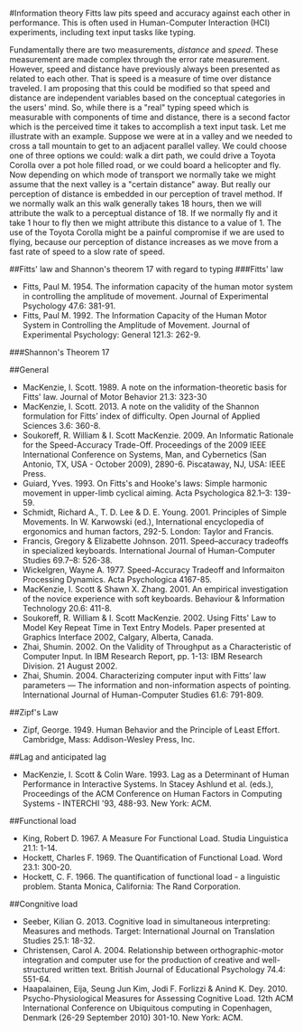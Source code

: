 #Information theory
Fitts law pits speed and accuracy against each other in performance. This is often used in Human-Computer Interaction (HCI) experiments, including text input tasks like typing.

Fundamentally there are two measurements, _distance_ and _speed_. These measurement are made complex through the error rate measurement. However, speed and distance have previously always been presented as related to each other. That is speed is a measure of time over distance traveled. I am proposing that this could be modified so that speed and distance are independent variables based on the conceptual categories in the users' mind. So, while there is a "real" typing speed which is measurable with components of time and distance, there is a second factor which is the perceived time it takes to accomplish a text input task. Let me illustrate with an example. Suppose we were at in a valley and we needed to cross a tall mountain to get to an adjacent parallel valley. We could choose one of three options we could: walk a dirt path, we could drive a Toyota Corolla over a pot hole filled road, or we could board a helicopter and fly. Now depending on which mode of transport we normally take we might assume that the next valley is a "certain distance" away. But really our perception of distance is embedded in our perception of travel method. If we normally walk an this walk generally takes 18 hours, then we will attribute the walk to a perceptual distance of 18. If we normally fly and it take 1 hour to fly then we might attribute this distance to a value of 1. The use of the Toyota Corolla might be a painful compromise if we are used to flying, because our perception of distance increases as we move from a fast rate of speed to a slow rate of speed.

##Fitts' law and Shannon's theorem 17 with regard to typing
###Fitts' law
* Fitts, Paul M. 1954. The information capacity of the human motor system in controlling the amplitude of movement. Journal of Experimental Psychology 47.6: 381-91.
* Fitts, Paul  M. 1992. The Information Capacity of the Human Motor System in Controlling the Amplitude of Movement. Journal of Experimental Psychology: General 121.3: 262-9.

###Shannon's Theorem 17

##General
* MacKenzie, I. Scott. 1989. A note on the information-theoretic basis for Fitts' law. Journal of Motor Behavior 21.3: 323-30
* MacKenzie, I. Scott. 2013. A note on the validity of the Shannon formulation for Fitts’ index of difficulty. Open Journal of Applied Sciences 3.6: 360-8.
* Soukoreff, R. William & I. Scott MacKenzie. 2009. An Informatic Rationale for the Speed-Accuracy Trade-Off. Proceedings of the 2009 IEEE International Conference on Systems, Man, and Cybernetics (San Antonio, TX, USA - October 2009), 2890-6. Piscataway, NJ, USA: IEEE Press.
* Guiard, Yves. 1993. On Fitts's and Hooke's laws: Simple harmonic movement in upper-limb cyclical aiming. Acta Psychologica 82.1–3: 139-59.
* Schmidt, Richard A., T. D. Lee & D. E. Young. 2001. Principles of Simple Movements. In W.  Karwowski (ed.), International encyclopedia of ergonomics and human factors, 292-5. London: Taylor and Francis.
* Francis, Gregory & Elizabette Johnson. 2011. Speed–accuracy tradeoffs in specialized keyboards. International Journal of Human-Computer Studies 69.7–8: 526-38.
* Wickelgren, Wayne A. 1977. Speed-Accuracy Tradeoff and Informaiton Processing Dynamics. Acta Psychologica 4167-85.
* MacKenzie, I. Scott & Shawn X. Zhang. 2001. An empirical investigation of the novice experience with soft keyboards. Behaviour & Information Technology 20.6: 411-8.
* Soukoreff, R. William & I. Scott MacKenzie. 2002. Using Fitts' Law to Model Key Repeat Time in Text Entry Models. Paper presented at Graphics Interface 2002, Calgary, Alberta, Canada.
* Zhai, Shumin. 2002. On the Validity of Throughput as a Characteristic of Computer Input. In IBM Research Report, pp. 1-13: IBM Research Division. 21 August 2002.
* Zhai, Shumin. 2004. Characterizing computer input with Fitts’ law parameters — The information and non-information aspects of pointing. International Journal of Human-Computer Studies 61.6: 791-809.

##Zipf's Law
* Zipf, George. 1949. Human Behavior and the Principle of Least Effort. Cambridge, Mass: Addison-Wesley Press, Inc.

##Lag and anticipated lag
* MacKenzie, I. Scott & Colin Ware. 1993. Lag as a Determinant of Human Performance in Interactive Systems. In Stacey Ashlund et al. (eds.), Proceedings of the ACM Conference on Human Factors in Computing Systems - INTERCHI '93, 488-93. New York: ACM.

##Functional load
* King, Robert D. 1967. A Measure For Functional Load. Studia Linguistica 21.1: 1-14.
* Hockett, Charles F. 1969. The Quantification of Functional Load. Word 23.1: 300-20.
* Hockett, C. F. 1966. The quantification of functional load - a linguistic problem. Stanta Monica, California: The Rand Corporation.

##Congnitive load
* Seeber, Kilian G. 2013. Cognitive load in simultaneous interpreting: Measures and methods. Target: International Journal on Translation Studies 25.1: 18-32.
* Christensen, Carol A. 2004. Relationship between orthographic-motor integration and computer use for the production of creative and well-structured written text. British Journal of Educational Psychology 74.4: 551-64.
* Haapalainen, Eija, Seung Jun Kim, Jodi F. Forlizzi & Anind K. Dey. 2010. Psycho-Physiological Measures for Assessing Cognitive Load. 12th ACM International Conference on Ubiquitous computing in Copenhagen, Denmark (26-29 September 2010) 301-10. New York: ACM.
